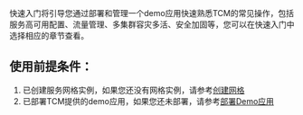 快速入门将引导您通过部署和管理一个demo应用快速熟悉TCM的常见操作，包括服务高可用配置、流量管理、多集群容灾多活、安全加固等，您可以在快速入门中选择相应的章节查看。


## 使用前提条件：
1. 已创建服务网格实例，如果您还没有网格实例，请参考[创建网格](../操作指南/网格实例管理/创建网格.md)
2. 已部署TCM提供的demo应用，如果您还未部署，请参考[部署Demo应用](./部署Demo应用)

